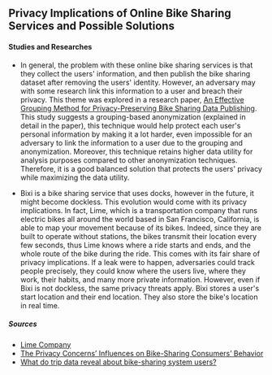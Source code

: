 ## Privacy Implications of Online Bike Sharing Services and Possible Solutions

#### Studies and Researches

- In general, the problem with these online bike sharing services is that they collect the users' information, and then publish the bike sharing dataset after removing the users' identity. However, an adversary may with some research link this information to a user and breach their privacy. This theme was explored in a research paper, [An Effective Grouping Method for Privacy-Preserving Bike Sharing Data Publishing](https://www.mdpi.com/1999-5903/9/4/65). This study suggests a grouping-based anonymization (explained in detail in the paper), this technique would help protect each user's personal information by making it a lot harder, even impossible for an adversary to link the information to a user due to the grouping and anonymization. Moreover, this technique retains higher data utility for analysis purposes compared to other anonymization techniques. Therefore, it is a good balanced solution that protects the users' privacy while maximizing the data utility.

- Bixi is a bike sharing service that uses docks, however in the future, it might become dockless. This evolution would come with its privacy implications. In fact, Lime, which is a transportation company that runs electric bikes all around the world based in San Francisco, California, is able to map your movement because of its bikes. Indeed, since they are built to operate without stations, the bikes transmit their location every few seconds, thus Lime knows where a ride starts and ends, and the whole route of the bike during the ride. This comes with its fair share of privacy implications. If a leak were to happen, adversaries could track people precisely, they could know where the users live, where they work, their habits, and many more private information. However, even if Bixi is not dockless, the same privacy threats apply. Bixi stores a user's start location and their end location. They also store the bike's location in real time. 

















##### Sources
- [Lime Company](https://www.technologyreview.com/2018/09/28/139983/the-secret-data-collected-by-dockless-bikes-is-helping-cities-map-your-movement/)
- [The Privacy Concerns’ Influences on Bike-Sharing Consumers’ Behavior](https://www.aasmr.org/jsms/Vol12/JSMS%20April%202022/Vol.12No.02.12.pdf)
- [What do trip data reveal about bike-sharing system users?](https://www.sciencedirect.com/science/article/pii/S0966692321000247)

